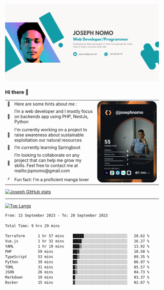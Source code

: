 ![Banner of my profile!](/Joseph_NOMO_NEW.png "Banner")

### Hi there 👋

<!--- | --  | 👋  | Here are some hints about me :                                                                                                 | <td rowspan=6><img src="/devcard.svg" width="400" alt="Joseph NOMO's Dev Card"/></td> |
| --- | --- | ------------------------------------------------------------------------------------------------------------------------------ | ------------------------------------------------------------------------------------- |
| --  | 🔭  | I’m a web developer and I mostly focus on backends app using PHP, NestJs, Python                                               |
| --  | 🦁  | I'm currently working on a project to raise awareness about sustainable exploitation our natural resources                     |
| --  | 🌱  | I’m currently learning Springboot                                                                                              |
| --  | 👯  | I’m looking to collaborate on any project that can help me grow my skills. Feel free to contact me at mailto:jspnomo@gmail.com |
| --  | ⚡  | Fun fact: I'm a proficient manga lover                                                                                         |
--->

<table>
    <tr>
        <td width="1%">👋</td>
        <td width="55%">Here are some hints about me :</td>
        <td rowspan=6 width="44%"><img src="/devcard.svg" width="400" alt="Joseph NOMO's Dev Card"/></td>
    </tr>
    <tr>
        <td>🔭</td>
        <td>I’m a web developer and I mostly focus on backends app using PHP, NestJs, Python</td>
    </tr>
    <tr>
        <td>🦁</td>
        <td>I'm currently working on a project to raise awareness about sustainable exploitation our natural resources</td>
    </tr>
    <tr>
        <td>🌱</td>
        <td>I’m currently learning Springboot</td>
    </tr>
    <tr>
        <td>👯</td>
        <td>I’m looking to collaborate on any project that can help me grow my skills. Feel free to contact me at mailto:jspnomo@gmail.com</td>
    </tr>
    <tr>
        <td>⚡</td>
        <td>Fun fact: I'm a proficient manga lover</td>
    </tr>

</table>

[![Joseph GitHub stats](https://github-readme-stats-seven-sigma-53.vercel.app/api?username=Jspascal)](https://github.com/Jspascal/github-readme-stats)

---

[![Top Langs](https://github-readme-stats-seven-sigma-53.vercel.app/api/top-langs/?username=Jspascal&layout=compact)](https://github.com/Jspascal/github-readme-stats)

<!--START_SECTION:waka-->

```txt
From: 13 September 2023 - To: 20 September 2023

Total Time: 9 hrs 29 mins

Terraform      1 hr 57 mins    █████░░░░░░░░░░░░░░░░░░░░   20.62 %
Vue.js         1 hr 32 mins    ████░░░░░░░░░░░░░░░░░░░░░   16.27 %
YAML           1 hr 19 mins    ███▒░░░░░░░░░░░░░░░░░░░░░   13.92 %
PHP            59 mins         ██▓░░░░░░░░░░░░░░░░░░░░░░   10.50 %
TypeScript     53 mins         ██▒░░░░░░░░░░░░░░░░░░░░░░   09.35 %
Python         39 mins         █▓░░░░░░░░░░░░░░░░░░░░░░░   06.97 %
TOML           31 mins         █▒░░░░░░░░░░░░░░░░░░░░░░░   05.57 %
JSON           26 mins         █▒░░░░░░░░░░░░░░░░░░░░░░░   04.73 %
Markdown       19 mins         █░░░░░░░░░░░░░░░░░░░░░░░░   03.37 %
Docker         15 mins         ▓░░░░░░░░░░░░░░░░░░░░░░░░   02.67 %
```

<!--END_SECTION:waka-->
